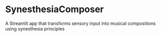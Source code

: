 # SynesthesiaComposer
A Streamlit app that transforms sensory input into musical compositions using synesthesia principles
